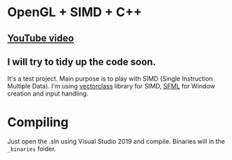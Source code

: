 # OpenGL + SIMD + C++
## [YouTube video](https://youtu.be/A0FwfGXOCbs)
## I will try to tidy up the code soon.
It's a test project. Main purpose is to play with SIMD (Single Instruction Multiple Data). I'm using [vectorclass](https://github.com/vectorclass) library for SIMD, [SFML](https://github.com/sfml/sfml) for Window creation and input handling. 

# Compiling
Just open the .sln using Visual Studio 2019 and compile. Binaries will in the `_binaries` folder.